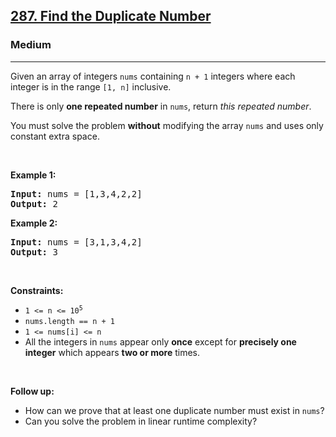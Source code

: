 <h2><a href="https://leetcode.com/problems/find-the-duplicate-number/">287. Find the Duplicate Number</a></h2><h3>Medium</h3><hr><div style="user-select: auto;" data-read-aloud-multi-block="true"><p style="user-select: auto;">Given an array of integers <code style="user-select: auto;">nums</code> containing&nbsp;<code style="user-select: auto;">n + 1</code> integers where each integer is in the range <code style="user-select: auto;">[1, n]</code> inclusive.</p>

<p style="user-select: auto;">There is only <strong style="user-select: auto;">one repeated number</strong> in <code style="user-select: auto;">nums</code>, return <em style="user-select: auto;">this&nbsp;repeated&nbsp;number</em>.</p>

<p style="user-select: auto;">You must solve the problem <strong style="user-select: auto;">without</strong> modifying the array <code style="user-select: auto;">nums</code>&nbsp;and uses only constant extra space.</p>

<p style="user-select: auto;">&nbsp;</p>
<p style="user-select: auto;"><strong style="user-select: auto;">Example 1:</strong></p>

<pre style="user-select: auto;"><strong style="user-select: auto;">Input:</strong> nums = [1,3,4,2,2]
<strong style="user-select: auto;">Output:</strong> 2
</pre>

<p style="user-select: auto;"><strong style="user-select: auto;">Example 2:</strong></p>

<pre style="user-select: auto;"><strong style="user-select: auto;">Input:</strong> nums = [3,1,3,4,2]
<strong style="user-select: auto;">Output:</strong> 3
</pre>

<p style="user-select: auto;">&nbsp;</p>
<p style="user-select: auto;"><strong style="user-select: auto;">Constraints:</strong></p>

<ul style="user-select: auto;">
	<li style="user-select: auto;"><code style="user-select: auto;">1 &lt;= n &lt;= 10<sup style="user-select: auto;">5</sup></code></li>
	<li style="user-select: auto;"><code style="user-select: auto;">nums.length == n + 1</code></li>
	<li style="user-select: auto;"><code style="user-select: auto;">1 &lt;= nums[i] &lt;= n</code></li>
	<li style="user-select: auto;">All the integers in <code style="user-select: auto;">nums</code> appear only <strong style="user-select: auto;">once</strong> except for <strong style="user-select: auto;">precisely one integer</strong> which appears <strong style="user-select: auto;">two or more</strong> times.</li>
</ul>

<p style="user-select: auto;">&nbsp;</p>
<p style="user-select: auto;"><b style="user-select: auto;">Follow up:</b></p>

<ul style="user-select: auto;">
	<li style="user-select: auto;">How can we prove that at least one duplicate number must exist in <code style="user-select: auto;">nums</code>?</li>
	<li style="user-select: auto;">Can you solve the problem in linear runtime complexity?</li>
</ul>
</div>